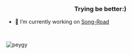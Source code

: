 <h3 align="center">Trying be better:)</h3>

- 🔭 I’m currently working on [Song-Road](https://github.com/Peygy/SongRoad)
<br>

<p><img align="center" src="https://github-readme-stats.vercel.app/api/top-langs?username=peygy&show_icons=true&theme=dark&locale=en&layout=compact" alt="peygy" /></p>
